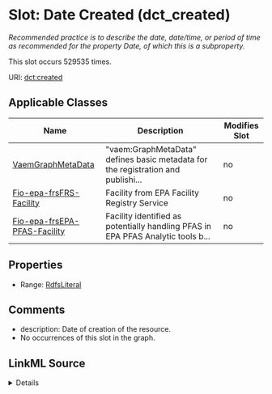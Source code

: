

# Slot: Date Created (dct_created)


_Recommended practice is to describe the date, date/time, or period of time as recommended for the property Date, of which this is a subproperty._






This slot occurs 529535 times.


URI: [dct:created](http://purl.org/dc/terms/created)



<!-- no inheritance hierarchy -->





## Applicable Classes

| Name | Description | Modifies Slot |
| --- | --- | --- |
| [VaemGraphMetaData](../classes/VaemGraphMetaData.md) | "vaem:GraphMetaData" defines basic metadata for the registration and publishi... |  no  |
| [Fio-epa-frsFRS-Facility](../classes/Fio-epa-frsFRS-Facility.md) | Facility from EPA Facility Registry Service |  no  |
| [Fio-epa-frsEPA-PFAS-Facility](../classes/Fio-epa-frsEPA-PFAS-Facility.md) | Facility identified as potentially handling PFAS in EPA PFAS Analytic tools b... |  no  |







## Properties

* Range: [RdfsLiteral](../classes/RdfsLiteral.md)





## Comments

* description: Date of creation of the resource.
* No occurrences of this slot in the graph.



## LinkML Source

<details>

```yaml
name: dct_created
description: Recommended practice is to describe the date, date/time, or period of
  time as recommended for the property Date, of which this is a subproperty.
title: Date Created
comments:
- 'description: Date of creation of the resource.'
- No occurrences of this slot in the graph.
from_schema: okns:dc
source: http://purl.org/dc/terms/
slot_uri: dct:created
domain_of:
- vaem_GraphMetaData
- fio-epa-frs_EPA-PFAS-Facility
- fio-epa-frs_FRS-Facility
subproperty_of: dct_date
range: rdfs_Literal

```
</details>